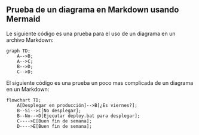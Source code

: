 ## Prueba de un diagrama en Markdown usando Mermaid

Le siguiente código es una prueba para el uso de un diagrama en un archivo Markdown:

```mermaid
graph TD;
    A-->B;
    A-->C;
    B-->D;
    C-->D;
```

El siguiente código es una prueba un poco mas complicada de un diagrama en un Markdown:

```mermaid
flowchart TD;
    A[Desplegar en producción]-->B[¿Es viernes?];
    B--Si-->C[No desplegar];
    B--No-->D[Ejecutar deploy.bat para desplegar];
    C---->E[Buen fin de semana];
    D---->E[Buen fin de semana];
```


